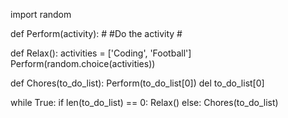 import random

def Perform(activity):
    #
    #Do the activity
    #

def Relax():
    activities = ['Coding', 'Football'] 
    Perform(random.choice(activities)) 
    
def Chores(to_do_list):
    Perform(to_do_list[0])
    del to_do_list[0]
    

while True:
    if len(to_do_list) == 0:
        Relax() 
    else:
        Chores(to_do_list)

<!---
archieg2/archieg2 is a ✨ special ✨ repository because its `README.md` (this file) appears on your GitHub profile.
You can click the Preview link to take a look at your changes.
--->
